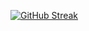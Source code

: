 [![GitHub Streak](https://streak-stats.demolab.com/?user=ellyannadu&theme=graywhite)](https://git.io/streak-stats)
